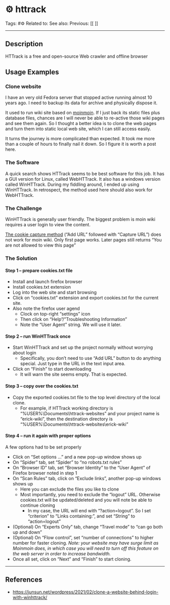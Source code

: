 # ⚙️ httrack
Tags: #⚙️ 
Related to: 
See also: 
Previous: [[ ]]

---
## Description

HTTrack is a free and open-source Web crawler and offline browser

## Usage Examples

### Clone website

I have an very old Fedora server that stopped active running almost 10 years ago. I need to backup its data for archive and physically dispose it.

It used to run wiki site based on [moinmoin](http://moinmo.in/). If I just back its static files plus database files, chances are I will never be able to re-active those wiki pages and see them again. So I thought a better idea is to clone the web pages and turn them into static local web site, which I can still access easily.

It turns the journey is more complicated than expected. It took me more than a couple of hours to finally nail it down. So I figure it is worth a post here.

### The Software

A quick search shows HTTrack seems to be best software for this job. It has a GUI version for Linux, called WebHTTrack. It also has a windows version called WinHTTrack. During my fiddling around, I ended up using WinHTTrack. In retrospect, the method used here should also work for WebHTTrack.

### The Challenge

WinHTTrack is generally user friendly. The biggest problem is moin wiki requires a user login to view the content.

[The cookie capture method](https://askubuntu.com/questions/409736/httrack-how-to-copy-a-website-with-email-based-username-login) (“Add URL” followed with “Capture URL”) does not work for moin wiki. Only first page works. Later pages still returns “You are not allowed to view this page”

### The Solution

#### Step 1 – prepare cookies.txt file

-   Install and launch firefox browser
-   Install cookies.txt extension
-   Log into the web site and start browsing
-   Click on “cookies.txt” extension and export cookies.txt for the current site.
-   Also note the firefox user agend
    -   Clock on top-right “settings” icon
    -   Then click on “Help”/”Troubleshooting Information”
    -   Note the “User Agent” string. We will use it later.

#### Step 2 – run WinHTTrack once

-   Start WinHTTrack and set up the project normally without worrying about login
    -   Specifically, you don’t need to use “Add URL” button to do anything special. Just type in the URL in the text input area.
-   Click on “Finish” to start downloading
    -   It will warn the site seems empty. That is expected.

#### Step 3 – copy over the cookies.txt

-   Copy the exported cookies.txt file to the top level directory of the local clone.
    -   For example, if HTTrack working directory is “%USER%\Documents\httrack-websites” and your project name is “erick-wiki”, then the destination directory is “%USER%\Documents\httrack-websites\erick-wiki”

#### Step 4 – run it again with proper options

A few options had to be set properly

-   Click on “Set options …” and a new pop-up window shows up
-   On “Spider” tab, set “Spider” to “no robots.txt rules”
-   On “Browser ID” tab, set “Browser Identity” to the “User Agent” of Firefox browser noted in step 1
-   On “Scan Rules” tab, click on “Exclude links”, another pop-up windows shows up
    -   Here you can exclude the files you like to clone
    -   Most importantly, you need to exclude the “logout” URL. Otherwise cookies.txt will be updated/deleted and you will note be able to continue cloning
        -   In my case, the URL will end with “?action=logout”. So I set “criterion” to “Links containing:”, and set “String” to “action=logout”
-   (Optional) On “Experts Only” tab, change “Travel mode” to “can go both up and down”
-   (Optional) On “Flow control”, set “number of connections” to higher number for faster cloning. _Note: your website may have surge limit as Moinmoin does, in which case you will need to turn off this feature on the web server in order to increase bandwidth._
-   Once all set, click on “Next” and “Finish” to start cloning.
	
---
## References
- https://junsun.net/wordpress/2021/02/clone-a-website-behind-login-with-winhttrack/
